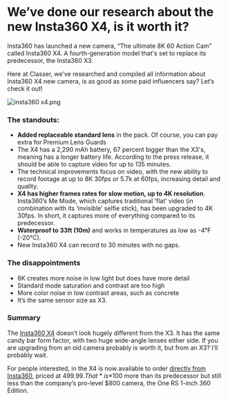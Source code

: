 # We’ve done our research about the new Insta360 X4, is it worth it?

Insta360 has launched a new camera, “The ultimate 8K 60 Action Cam” called Insta360 X4. A fourth-generation model that's set to replace its predecessor, the Insta360 X3.

Here at Classer, we’ve researched and compiled all information about Insta360 X4 new camera, is as good as some paid influencers say? Let’s check it out!

![insta360 x4.png]({{image-path}}/insta360_x4.png)

### The standouts:

- **Added replaceable standard lens** in the pack. Of course, you can pay extra for Premium Lens Guards
- The X4 has a 2,290 mAh battery, 67 percent bigger than the X3's, meaning has a longer battery life. According to the press release, it should be able to capture video for up to 135 minutes.
- The technical improvements focus on video, with the new ability to record footage at up to 8K 30fps or 5.7k at 60fps, increasing detail and quality.
- **X4 has higher frames rates for slow motion, up to 4K resolution**. Insta360’s Me Mode, which captures traditional ‘flat’ video (in combination with its ‘invisible’ selfie stick), has been upgraded to 4K 30fps. In short, it captures more of everything compared to its predecessor.
- **Waterproof to 33ft (10m)** and works in temperatures as low as -4°F (-20°C).
- New Insta360 X4 can record to 30 minutes with no gaps.

### The disappointments

- 8K creates more noise in low light but does have more detail
- Standard mode saturation and contrast are too high
- More color noise in low contrast areas, such as concrete
- It’s the same sensor size as X3.

### Summary

The [Insta360 X4](https://shopping.yahoo.com/rdlw?siteId=us-engadget&pageId=1p-autolink&featureId=text-link&custData=eyJzb3VyY2VOYW1lIjoiV2ViLURlc2t0b3AtVmVyaXpvbiIsImxhbmRpbmdVcmwiOiJodHRwczovL3N0b3JlLmluc3RhMzYwLmNvbS9wcm9kdWN0L3g0IiwiY29udGVudFV1aWQiOiJjNjgyMGFjYy1iZjE1LTQ5YzctOGFlMC0zNDMxYzQ1ZTNjYzYifQ&signature=AQAAAX6WFAR62zDfVzQ8NfFl6zg2bB0A0Kgb8ar1VLHQPtYT&gcReferrer=https%3A%2F%2Fstore.insta360.com%2Fproduct%2Fx4&uuid=2fQa6QC4sjVSgBxT0156) doesn’t look hugely different from the X3. It has the same candy bar form factor, with two huge wide-angle lenses either side. If you are upgrading from an old camera probably is worth it, but from an X3? I’ll probably wait. 

For people interested, in the X4 is now available to order [directly from Insta360](https://www.insta360.com/product/insta360-x4), priced at $499.99. That *is* $100 more than its predecessor but still less than the company’s pro-level $800 camera, the One RS 1-inch 360 Edition.